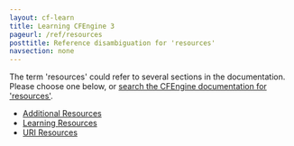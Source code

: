 ```yaml
---
layout: cf-learn
title: Learning CFEngine 3
pageurl: /ref/resources
posttitle: Reference disambiguation for 'resources'
navsection: none
---
```


The term 'resources' could refer to several sections in the documentation. Please choose one below, or
[search the CFEngine documentation for 'resources'](http://cfengine.com/docs/latest/search.html?q=resources).

- [Additional Resources](http://cfengine.com/docs/latest/guide-additional-resources.html#additional-resources)
- [Learning Resources](http://cfengine.com/docs/latest/guide-additional-resources.html#learning-resources)
- [URI Resources](http://cfengine.com/docs/latest/reference-enterprise-api-ref-uri-resources.html#uri-resources)
